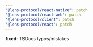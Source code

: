 ```yaml
---
"@lens-protocol/react-native": patch
"@lens-protocol/react-web": patch
"@lens-protocol/client": patch
"@lens-protocol/react": patch
---
```


**fixed:** TSDocs typos/mistakes
